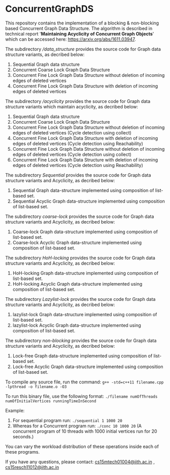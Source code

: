 # ConcurrentGraphDS
This repository contains the implementation of a blocking & non-blocking based Concurrent Graph Data Structure.
The algorithm is described in technical report '**Maintaining Acyclicity of Concurrent Graph Objects**' which can be accessed here: https://arxiv.org/abs/1611.03947.

The subdirectory */data_structure* provides the source code for Graph data structure variants, as decribed below:
1. Sequential Graph data structure
2. Concurrent Coarse Lock Graph Data Structure
3. Concurrent Fine Lock Graph Data Structure without deletion of incoming edges of deleted vertices
4. Concurrent Fine Lock Graph Data Structure with deletion of incoming edges of deleted vertices

The subdirectory */acyclicity* provides the source code for Graph data structure variants which maintain acyclicity, as decribed below:
1. Sequential Graph data structure
2. Concurrent Coarse Lock Graph Data Structure
3. Concurrent Fine Lock Graph Data Structure without deletion of incoming edges of deleted vertices (Cycle detection using collect)
4. Concurrent Fine Lock Graph Data Structure with deletion of incoming edges of deleted vertices (Cycle detection using Reachability)
5. Concurrent Fine Lock Graph Data Structure without deletion of incoming edges of deleted vertices (Cycle detection using collect)
6. Concurrent Fine Lock Graph Data Structure with deletion of incoming edges of deleted vertices (Cycle detection using Reachability)

The subdirectory *Sequential* provides the source code for Graph data structure variants and Acyclicity, as decribed below:
1. Sequential Graph data-structure implemented using composition of list-based set.
2. Sequential Acyclic Graph data-structure implemented using composition of list-based set.

The subdirectory *coarse-lock* provides the source code for Graph data structure variants and Acyclicity, as decribed below:
1. Coarse-lock Graph data-structure implemented using composition of list-based set.
2. Coarse-lock Acyclic Graph data-structure implemented using composition of list-based set.

The subdirectory *HoH-locking* provides the source code for Graph data structure variants and Acyclicity, as decribed below:
1. HoH-locking Graph data-structure implemented using composition of list-based set.
2. HoH-locking Acyclic Graph data-structure implemented using composition of list-based set.

The subdirectory *Lazylist-lock* provides the source code for Graph data structure variants and Acyclicity, as decribed below:
1. lazylist-lock Graph data-structure implemented using composition of list-based set.
2. lazylist-lock Acyclic Graph data-structure implemented using composition of list-based set.

The subdirectory *non-blocking* provides the source code for Graph data structure variants and Acyclicity, as decribed below:
1. Lock-free Graph data-structure implemented using composition of list-based set.
2. Lock-free Acyclic Graph data-structure implemented using composition of list-based set.

To compile any source file, run the command:
`g++ -std=c++11 filename.cpp -lpthread -o filename.o -O3`

To run this binary file, use the following format:
`./filename numOfThreads numOfInitialVertices runningTimeInSecond`

Example:
1. For sequential program run: `./sequential 1 1000 20`
2. Whereas for a Concurrent program run: `./conc 10 1000 20`
(A concurrent program of 10 threads with 1000 initial vertices run for 20 seconds.)

You can vary the workload distribution of these operations inside each of these programs.

If you have any questions, please contact: cs15mtech01004@iith.ac.in , cs15resch11012@iith.ac.in
